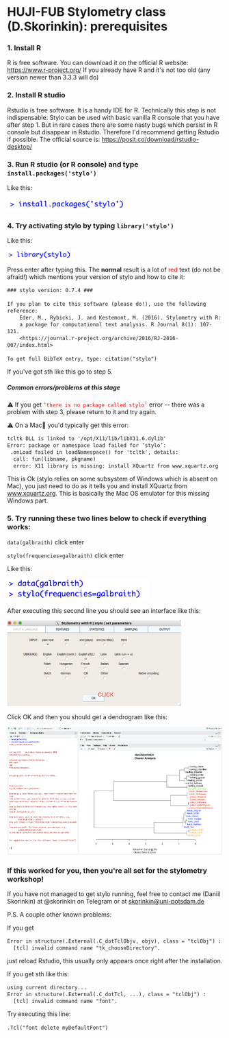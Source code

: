 # HUJI-FUB Stylometry class (D.Skorinkin): prerequisites

### 1. Install R 

R is free software. You can download it on the official R website: https://www.r-project.org/
If you already have R and it's not too old (any version newer than 3.3.3 will do) 

### 2. Install R studio

Rstudio is free software. It is a handy IDE for R. Technically this step is not indispensable: Stylo can be used with basic vanilla R console that you have after step 1. But in rare cases there are some nasty bugs which persist in R console but disappear in Rstudio. Therefore I'd recommend getting Rstudio if possible. The official source is: https://posit.co/download/rstudio-desktop/

### 3. Run R studio (or R console) and type `install.packages('stylo')`

Like this:

<img src="pics/stylopic1.png" height="30">

### 4. Try activating stylo by typing `library('stylo')`

Like this:

<img src="pics/stylopic2.png" height="20">

Press enter after typing this. The __normal__ result is a lot of <span style="color: red">red</span> text (do not be afraid!) which mentions your version of stylo and how to cite it:

```
### stylo version: 0.7.4 ###

If you plan to cite this software (please do!), use the following reference:
    Eder, M., Rybicki, J. and Kestemont, M. (2016). Stylometry with R:
    a package for computational text analysis. R Journal 8(1): 107-121.
    <https://journal.r-project.org/archive/2016/RJ-2016-007/index.html>

To get full BibTeX entry, type: citation("stylo")
```
    
If you've got sth like this go to step 5.

##### Common errors/problems at this stage

⚠️ If you get <span style="color: red">`‘there is no package called stylo’`</span> error -- there was a problem with step 3, please return to it and try again.

⚠️ On a Mac🍎 you'd typically get this error:

```
tcltk DLL is linked to '/opt/X11/lib/libX11.6.dylib'
Error: package or namespace load failed for ‘stylo’:
 .onLoad failed in loadNamespace() for 'tcltk', details:
  call: fun(libname, pkgname)
  error: X11 library is missing: install XQuartz from www.xquartz.org
```
    
This is Ok (stylo relies on some subsystem of Windows which is absent on Mac), you just need to do as it tells you and install XQuartz from www.xquartz.org. This is basically the Mac OS emulator for this missing Windows part.   
    
### 5.  Try running these two lines below to check if everything works:
    
`data(galbraith)` click enter

`stylo(frequencies=galbraith)` click enter

Like this:

<img src="pics/2lines.png" height="50">
    
After executing this second line you should see an interface like this:

<img src="pics/interface.png" height="200">
    
Click OK and then you should get a dendrogram like this:

<img src="pics/galbraith_result.png" height="300">
    
### If this worked for you, then you're all set for the stylometry workshop!

If you have not managed to get stylo running, feel free to contact me (Daniil Skorinkin) at @skorinkin on Telegram or at skorinkin@uni-potsdam.de

P.S. A couple other known problems:

If you get 
```
Error in structure(.External(.C_dotTclObjv, objv), class = "tclObj") : 
  [tcl] invalid command name "tk_chooseDirectory".
```
just reload Rstudio, this usually only appears once right after the installation. 

If you get sth like this:

```
using current directory...
Error in structure(.External(.C_dotTcl, ...), class = "tclObj") :
  [tcl] invalid command name "font".
```

Try executing this line:

`.Tcl("font delete myDefaultFont")`
